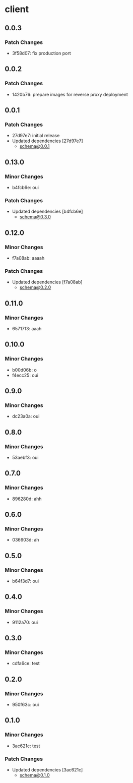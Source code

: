 # client

## 0.0.3

### Patch Changes

- 3f58d07: fix production port

## 0.0.2

### Patch Changes

- 1420b76: prepare images for reverse proxy deployment

## 0.0.1

### Patch Changes

- 27d97e7: initial release
- Updated dependencies [27d97e7]
  - schema@0.0.1

## 0.13.0

### Minor Changes

- b4fcb6e: oui

### Patch Changes

- Updated dependencies [b4fcb6e]
  - schema@0.3.0

## 0.12.0

### Minor Changes

- f7a08ab: aaaah

### Patch Changes

- Updated dependencies [f7a08ab]
  - schema@0.2.0

## 0.11.0

### Minor Changes

- 6571713: aaah

## 0.10.0

### Minor Changes

- b00d06b: o
- f4ecc25: oui

## 0.9.0

### Minor Changes

- dc23a0a: oui

## 0.8.0

### Minor Changes

- 53aebf3: oui

## 0.7.0

### Minor Changes

- 896280d: ahh

## 0.6.0

### Minor Changes

- 036603d: ah

## 0.5.0

### Minor Changes

- b64f3d7: oui

## 0.4.0

### Minor Changes

- 9112a70: oui

## 0.3.0

### Minor Changes

- cdfa6ce: test

## 0.2.0

### Minor Changes

- 950f63c: oui

## 0.1.0

### Minor Changes

- 3ac621c: test

### Patch Changes

- Updated dependencies [3ac621c]
  - schema@0.1.0
